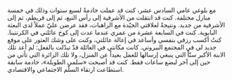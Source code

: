 مع بلوغي عامي السادس عشر، كنت قد عملت خادمةً لسبع سنوات وذلك في خمسة منازل مختلفة. كنت قد انتقلت من الأشرفية إلى رأس النبع، ثم إلى قريطم، ثم إلى الأشرفية من جديد. ونتيجةً لعلاقتي الجيّدة مع الراهبات، فقد عرضن عليّ عملاً لدى البعثة البابوية. كنت في السابعة عشرة من عمري عندما عدت إلى كوخ عائلتي في الكرنتينا. كنتُ أكسب رزقي بنفسي وأساعد في إعالة عائلتي، وكنت على وشك العثور على موقع جديد لي في المجتمع البيروتي. كانت مكانتي في العائلة قدّ تبدّلت بالفعل: لم أعد تلك الابنة الأكبر سنّاً التي ينبغي إرسالها للعمل بعيداً عن المنزل، ولا تلك الزائرة التي تأتي من حين إلى آخر لبضع ساعات فقط. كنت قد أصبحت «سلمى الطويلة»، خادمة سابقة استطاعت ارتقاء السلّم الاجتماعي والاقتصادي.
